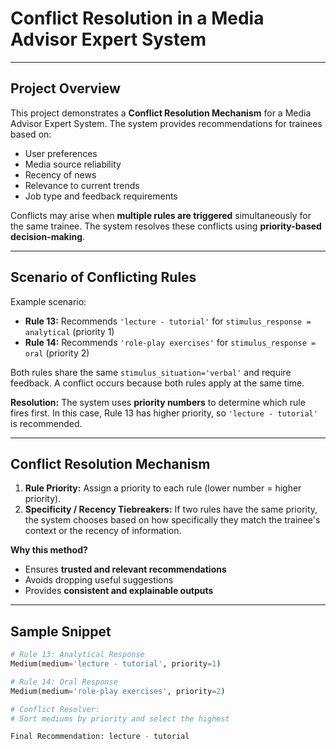 # Conflict Resolution in a Media Advisor Expert System

---

## Project Overview

This project demonstrates a **Conflict Resolution Mechanism** for a Media Advisor Expert System. The system provides recommendations for trainees based on:
- User preferences  
- Media source reliability  
- Recency of news  
- Relevance to current trends  
- Job type and feedback requirements  

Conflicts may arise when **multiple rules are triggered** simultaneously for the same trainee. The system resolves these conflicts using **priority-based decision-making**.

---

## Scenario of Conflicting Rules

Example scenario:

- **Rule 13:** Recommends `'lecture - tutorial'` for `stimulus_response = analytical` (priority 1)  
- **Rule 14:** Recommends `'role-play exercises'` for `stimulus_response = oral` (priority 2)  

Both rules share the same `stimulus_situation='verbal'` and require feedback. A conflict occurs because both rules apply at the same time.

**Resolution:** The system uses **priority numbers** to determine which rule fires first. In this case, Rule 13 has higher priority, so `'lecture - tutorial'` is recommended.

---

## Conflict Resolution Mechanism

1. **Rule Priority:** Assign a priority to each rule (lower number = higher priority).  
2. **Specificity / Recency Tiebreakers:** If two rules have the same priority, the system chooses based on how specifically they match the trainee's context or the recency of information.  

**Why this method?**  
- Ensures **trusted and relevant recommendations**  
- Avoids dropping useful suggestions  
- Provides **consistent and explainable outputs**

---

## Sample Snippet

```python
# Rule 13: Analytical Response
Medium(medium='lecture - tutorial', priority=1)

# Rule 14: Oral Response
Medium(medium='role-play exercises', priority=2)

# Conflict Resolver:
# Sort mediums by priority and select the highest

Final Recommendation: lecture - tutorial


